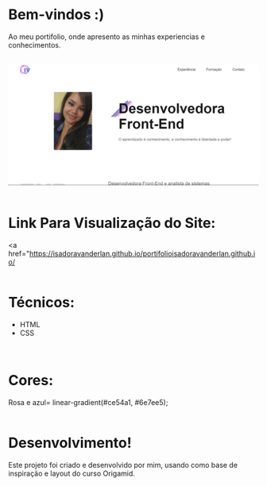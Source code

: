 # Bem-vindos :)

Ao meu portifolio, onde apresento as minhas experiencias e conhecimentos.
<br/>
<br/>

![Presentation](https://github.com/IsadoraVanderlan/portifolioisadoravanderlan.github.io/blob/main/ezgif.com-gif-maker%20(1).gif)
<br/>
<br/>

# Link Para Visualização do Site:
<a href="https://isadoravanderlan.github.io/portifolioisadoravanderlan.github.io/
</a>
<br/>
<br/>

# Técnicos:
- HTML
- CSS
<br/>


# Cores: 
Rosa e azul= linear-gradient(#ce54a1, #6e7ee5);
<br/>
<br/>

# Desenvolvimento!
Este projeto foi criado e desenvolvido por mim, usando como base de inspiração e layout do curso Origamid.
